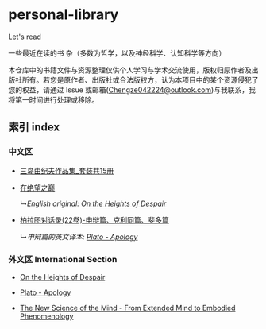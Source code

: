 # personal-library
Let's read

一些最近在读的书 杂（多数为哲学，以及神经科学、认知科学等方向）

本仓库中的书籍文件与资源整理仅供个人学习与学术交流使用，版权归原作者及出版社所有。若您是原作者、出版社或合法版权方，认为本项目中的某个资源侵犯了您的权益，请通过 Issue 或邮箱(Chengze042224@outlook.com)与我联系，我将第一时间进行处理或移除。

## 索引 index
### 中文区
- [三岛由纪夫作品集_套装共15册](https://github.com/PMogu/personal-library/blob/main/%5BCH%5D%20三岛由纪夫作品集_套装共15册.pdf)

- [在绝望之巅](https://github.com/PMogu/personal-library/blob/main/%5BCH%5D%20在绝望之巅.pdf)

   ↳*English original: [On the Heights of Despair](https://github.com/PMogu/personal-library/blob/main/%5BEN%5D%20On%20the%20Heights%20of%20Despair.pdf)*

- [柏拉图对话录(22卷)-申辩篇、克利同篇、斐多篇](https://github.com/PMogu/personal-library/blob/main/%5BCH%5D%20柏拉图对话录(22卷)-申辩篇、克利同篇、斐多篇.pdf)

   ↳*申辩篇的英文译本: [Plato - Apology](https://github.com/PMogu/personal-library/blob/main/%5BEN%5D%20Plato%20-%20Apology.pdf)*

### 外文区 International Section
- [On the Heights of Despair](https://github.com/PMogu/personal-library/blob/main/%5BEN%5D%20On%20the%20Heights%20of%20Despair.pdf)

- [Plato - Apology](https://github.com/PMogu/personal-library/blob/main/%5BEN%5D%20Plato%20-%20Apology.pdf)

- [The New Science of the Mind - From Extended Mind to Embodied Phenomenology](https://github.com/PMogu/personal-library/blob/main/%5BEN%5D%20The%20New%20Science%20of%20the%20Mind%20From%20Extended%20Mind%20to%20Embodied%20Phenomenology.pdf)
